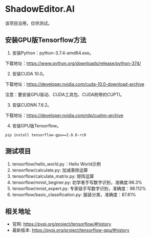# ShadowEditor.AI

该项目没用，仅供测试。

## 安装GPU版Tensorflow方法

1. 安装Python：python-3.7.4-amd64.exe。

下载地址：https://www.python.org/downloads/release/python-374/

2. 安装CUDA 10.0。

下载地址：https://developer.nvidia.com/cuda-10.0-download-archive

注意：要安装GPU驱动、CUDA工具包、CUDA附带的CUPTI。

3. 安装CUDNN 7.6.2。

下载地址：https://developer.nvidia.com/rdp/cudnn-archive

4. 安装GPU版Tensorflow。

```
pip install tensorflow-gpu==2.0.0-rc0
```

## 测试项目

1. tensorflow/hello_world.py：Hello World示例
2. tensorflow/calculate.py: 加减乘除运算
3. tensorflow/calculate_matrix.py: 矩阵运算
3. tensorflow/mnist_beginer.py: 初学者手写数字识别，准确度:96.3%
4. tensorflow/mnist_expert.py: 专家级手写数字识别，准确度：98.112%
5. tensorflow/basic_classification.py: 服装分类，准确度：87.81%

## 相关地址

* 官网: https://pypi.org/project/tensorflow/#history
* 最新版本: https://pypi.org/project/tensorflow-gpu/#history
